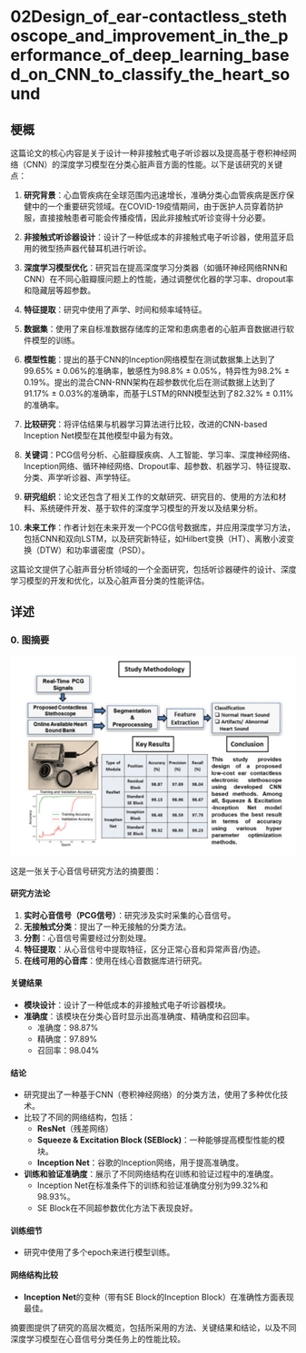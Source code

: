 # 02Design_of_ear‑contactless_stethoscope_and_improvement_in_the_performance_of_deep_learning_based_on_CNN_to_classify_the_heart_sound

## 梗概
这篇论文的核心内容是关于设计一种非接触式电子听诊器以及提高基于卷积神经网络（CNN）的深度学习模型在分类心脏声音方面的性能。以下是该研究的关键点：

1. **研究背景**：心血管疾病在全球范围内迅速增长，准确分类心血管疾病是医疗保健中的一个重要研究领域。在COVID-19疫情期间，由于医护人员穿着防护服，直接接触患者可能会传播疫情，因此非接触式听诊变得十分必要。

2. **非接触式听诊器设计**：设计了一种低成本的非接触式电子听诊器，使用蓝牙启用的微型扬声器代替耳机进行听诊。

3. **深度学习模型优化**：研究旨在提高深度学习分类器（如循环神经网络RNN和CNN）在不同心脏瓣膜问题上的性能，通过调整优化器的学习率、dropout率和隐藏层等超参数。

4. **特征提取**：研究中使用了声学、时间和频率域特征。

5. **数据集**：使用了来自标准数据存储库的正常和患病患者的心脏声音数据进行软件模型的训练。

6. **模型性能**：提出的基于CNN的Inception网络模型在测试数据集上达到了99.65% ± 0.06%的准确率，敏感性为98.8% ± 0.05%，特异性为98.2% ± 0.19%。提出的混合CNN-RNN架构在超参数优化后在测试数据上达到了91.17% ± 0.03%的准确率，而基于LSTM的RNN模型达到了82.32% ± 0.11%的准确率。

7. **比较研究**：将评估结果与机器学习算法进行比较，改进的CNN-based Inception Net模型在其他模型中最为有效。

8. **关键词**：PCG信号分析、心脏瓣膜疾病、人工智能、学习率、深度神经网络、Inception网络、循环神经网络、Dropout率、超参数、机器学习、特征提取、分类、声学听诊器、声学特征。

9. **研究组织**：论文还包含了相关工作的文献研究、研究目的、使用的方法和材料、系统硬件开发、基于软件的深度学习模型的开发以及结果分析。

10. **未来工作**：作者计划在未来开发一个PCG信号数据库，并应用深度学习方法，包括CNN和双向LSTM，以及研究新特征，如Hilbert变换（HT）、离散小波变换（DTW）和功率谱密度（PSD）。

这篇论文提供了心脏声音分析领域的一个全面研究，包括听诊器硬件的设计、深度学习模型的开发和优化，以及心脏声音分类的性能评估。


## 详述

### 0. 图摘要

![00图摘要](01图片/00图摘要.png)


这是一张关于心音信号研究方法的摘要图：

#### 研究方法论
1. **实时心音信号（PCG信号）**：研究涉及实时采集的心音信号。
2. **无接触式分类**：提出了一种无接触的分类方法。
3. **分割**：心音信号需要经过分割处理。
4. **特征提取**：从心音信号中提取特征，区分正常心音和异常声音/伪迹。
5. **在线可用的心音库**：使用在线心音数据库进行研究。

#### 关键结果
- **模块设计**：设计了一种低成本的非接触式电子听诊器模块。
- **准确度**：该模块在分类心音时显示出高准确度、精确度和召回率。
  - 准确度：98.87%
  - 精确度：97.89%
  - 召回率：98.04%

#### 结论
- 研究提出了一种基于CNN（卷积神经网络）的分类方法，使用了多种优化技术。
- 比较了不同的网络结构，包括：
  - **ResNet**（残差网络）
  - **Squeeze & Excitation Block (SEBlock)**：一种能够提高模型性能的模块。
  - **Inception Net**：谷歌的Inception网络，用于提高准确度。
- **训练和验证准确度**：展示了不同网络结构在训练和验证过程中的准确度。
  - Inception Net在标准条件下的训练和验证准确度分别为99.32%和98.93%。
  - SE Block在不同超参数优化方法下表现良好。

#### 训练细节
- 研究中使用了多个epoch来进行模型训练。

#### 网络结构比较
- **Inception Net**的变种（带有SE Block的Inception Block）在准确性方面表现最佳。

摘要图提供了研究的高层次概览，包括所采用的方法、关键结果和结论，以及不同深度学习模型在心音信号分类任务上的性能比较。












































































































































































